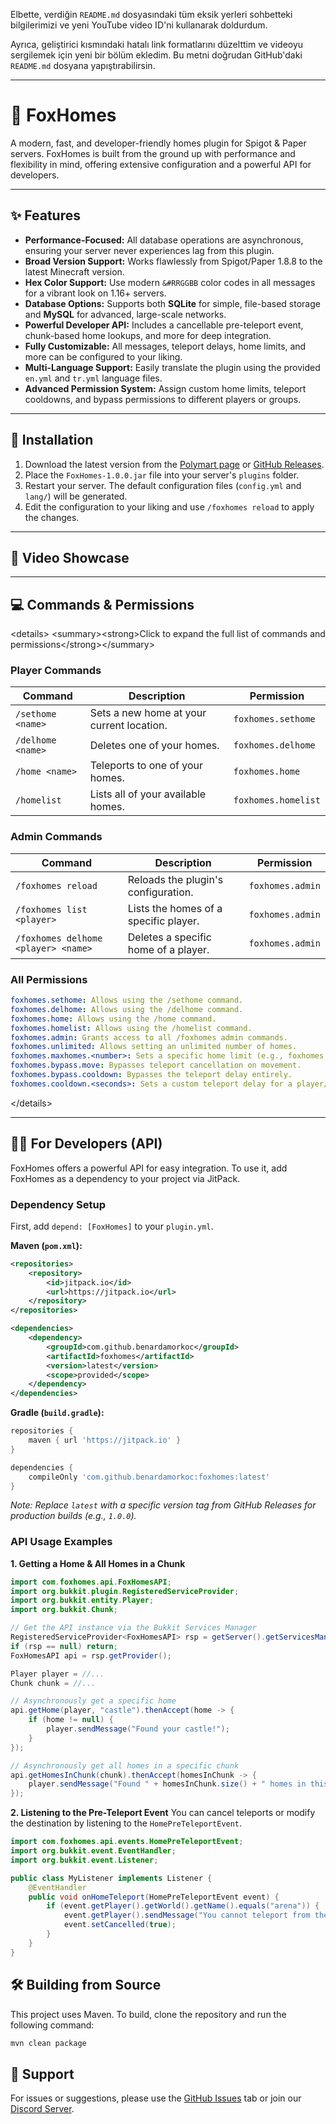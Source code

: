 Elbette, verdiğin `README.md` dosyasındaki tüm eksik yerleri sohbetteki bilgilerimizi ve yeni YouTube video ID'ni kullanarak doldurdum.

Ayrıca, geliştirici kısmındaki hatalı link formatlarını düzelttim ve videoyu sergilemek için yeni bir bölüm ekledim. Bu metni doğrudan GitHub'daki `README.md` dosyana yapıştırabilirsin.

-----

# 🦊 FoxHomes

  

A modern, fast, and developer-friendly homes plugin for Spigot & Paper servers. FoxHomes is built from the ground up with performance and flexibility in mind, offering extensive configuration and a powerful API for developers.

-----

## ✨ Features

  - **Performance-Focused:** All database operations are asynchronous, ensuring your server never experiences lag from this plugin.
  - **Broad Version Support:** Works flawlessly from Spigot/Paper 1.8.8 to the latest Minecraft version.
  - **Hex Color Support:** Use modern `&#RRGGBB` color codes in all messages for a vibrant look on 1.16+ servers.
  - **Database Options:** Supports both **SQLite** for simple, file-based storage and **MySQL** for advanced, large-scale networks.
  - **Powerful Developer API:** Includes a cancellable pre-teleport event, chunk-based home lookups, and more for deep integration.
  - **Fully Customizable:** All messages, teleport delays, home limits, and more can be configured to your liking.
  - **Multi-Language Support:** Easily translate the plugin using the provided `en.yml` and `tr.yml` language files.
  - **Advanced Permission System:** Assign custom home limits, teleport cooldowns, and bypass permissions to different players or groups.

-----

## 🚀 Installation

1.  Download the latest version from the [Polymart page](https://polymart.org/product/8473/foxhomes-modern-homes) or [GitHub Releases](https://www.google.com/search?q=https://github.com/benardamorkoc/foxhomes/releases).
2.  Place the `FoxHomes-1.0.0.jar` file into your server's `plugins` folder.
3.  Restart your server. The default configuration files (`config.yml` and `lang/`) will be generated.
4.  Edit the configuration to your liking and use `/foxhomes reload` to apply the changes.

-----

## 🎥 Video Showcase

[](https://www.google.com/search?q=https://www.youtube.com/watch%3Fv%3DScdO4Gv7pis)

-----

## 💻 Commands & Permissions

\<details\>
\<summary\>\<strong\>Click to expand the full list of commands and permissions\</strong\>\</summary\>

### Player Commands

| Command | Description | Permission |
|---|---|---|
| `/sethome <name>` | Sets a new home at your current location. | `foxhomes.sethome` |
| `/delhome <name>` | Deletes one of your homes. | `foxhomes.delhome` |
| `/home <name>` | Teleports to one of your homes. | `foxhomes.home` |
| `/homelist` | Lists all of your available homes. | `foxhomes.homelist` |

### Admin Commands

| Command | Description | Permission |
|---|---|---|
| `/foxhomes reload` | Reloads the plugin's configuration. | `foxhomes.admin` |
| `/foxhomes list <player>` | Lists the homes of a specific player. | `foxhomes.admin` |
| `/foxhomes delhome <player> <name>` | Deletes a specific home of a player. | `foxhomes.admin` |

### All Permissions

```yaml
foxhomes.sethome: Allows using the /sethome command.
foxhomes.delhome: Allows using the /delhome command.
foxhomes.home: Allows using the /home command.
foxhomes.homelist: Allows using the /homelist command.
foxhomes.admin: Grants access to all /foxhomes admin commands.
foxhomes.unlimited: Allows setting an unlimited number of homes.
foxhomes.maxhomes.<number>: Sets a specific home limit (e.g., foxhomes.maxhomes.10).
foxhomes.bypass.move: Bypasses teleport cancellation on movement.
foxhomes.bypass.cooldown: Bypasses the teleport delay entirely.
foxhomes.cooldown.<seconds>: Sets a custom teleport delay for a player/group.
```

\</details\>

-----

## 👩‍💻 For Developers (API)

FoxHomes offers a powerful API for easy integration. To use it, add FoxHomes as a dependency to your project via JitPack.

### Dependency Setup

First, add `depend: [FoxHomes]` to your `plugin.yml`.

**Maven (`pom.xml`):**

```xml
<repositories>
    <repository>
        <id>jitpack.io</id>
        <url>https://jitpack.io</url>
    </repository>
</repositories>

<dependencies>
    <dependency>
        <groupId>com.github.benardamorkoc</groupId>
        <artifactId>foxhomes</artifactId>
        <version>latest</version>
        <scope>provided</scope>
    </dependency>
</dependencies>
```

**Gradle (`build.gradle`):**

```groovy
repositories {
    maven { url 'https://jitpack.io' }
}

dependencies {
    compileOnly 'com.github.benardamorkoc:foxhomes:latest'
}
```

*Note: Replace `latest` with a specific version tag from GitHub Releases for production builds (e.g., `1.0.0`).*

### API Usage Examples

**1. Getting a Home & All Homes in a Chunk**

```java
import com.foxhomes.api.FoxHomesAPI;
import org.bukkit.plugin.RegisteredServiceProvider;
import org.bukkit.entity.Player;
import org.bukkit.Chunk;

// Get the API instance via the Bukkit Services Manager
RegisteredServiceProvider<FoxHomesAPI> rsp = getServer().getServicesManager().getRegistration(FoxHomesAPI.class);
if (rsp == null) return;
FoxHomesAPI api = rsp.getProvider();

Player player = //...
Chunk chunk = //...

// Asynchronously get a specific home
api.getHome(player, "castle").thenAccept(home -> {
    if (home != null) {
        player.sendMessage("Found your castle!");
    }
});

// Asynchronously get all homes in a specific chunk
api.getHomesInChunk(chunk).thenAccept(homesInChunk -> {
    player.sendMessage("Found " + homesInChunk.size() + " homes in this chunk.");
});
```

**2. Listening to the Pre-Teleport Event**
You can cancel teleports or modify the destination by listening to the `HomePreTeleportEvent`.

```java
import com.foxhomes.api.events.HomePreTeleportEvent;
import org.bukkit.event.EventHandler;
import org.bukkit.event.Listener;

public class MyListener implements Listener {
    @EventHandler
    public void onHomeTeleport(HomePreTeleportEvent event) {
        if (event.getPlayer().getWorld().getName().equals("arena")) {
            event.getPlayer().sendMessage("You cannot teleport from the arena!");
            event.setCancelled(true);
        }
    }
}
```

## 🛠️ Building from Source

This project uses Maven. To build, clone the repository and run the following command:

```bash
mvn clean package
```

## 💬 Support

For issues or suggestions, please use the [GitHub Issues](https://www.google.com/search?q=https://github.com/benardamorkoc/foxhomes/issues) tab or join our [Discord Server](https://discord.gg/2SbDSzz7Aq).